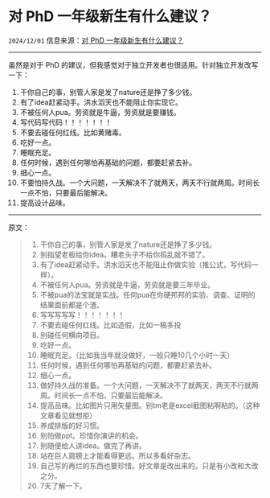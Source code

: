 # 对 PhD 一年级新生有什么建议？

``2024/12/01``
信息来源：[对 PhD 一年级新生有什么建议？](https://www.zhihu.com/question/32210068/answer/1980503929)

- - -

虽然是对于 PhD 的建议，但我感觉对于独立开发者也很适用。针对独立开发改写一下：

1. 干你自己的事，别管人家是发了nature还是挣了多少钱。
3. 有了idea赶紧动手。洪水滔天也不能阻止你实现它。
4. 不被任何人pua。劳资就是牛逼，劳资就是要赚钱。
6. 写代码写代码！！！！！！！
7. 不要去碰任何红线。比如黄赌毒。
9. 吃好一点。
10. 睡眠充足。
11. 任何时候，遇到任何哪怕再基础的问题，都要赶紧去补。
12. 细心一点。
13. 不要怕持久战。一个大问题，一天解决不了就两天，两天不行就两周。时间长一点不怕，只要最后能解决。
14. 提高设计品味。

- - -

原文：

> 1. 干你自己的事，别管人家是发了nature还是挣了多少钱。
> 2. 别指望老板给你idea。糟老头子不给你捣乱就不错了。
> 3. 有了idea赶紧动手。洪水滔天也不能阻止你做实验（推公式，写代码一样）。
> 4. 不被任何人pua。劳资就是牛逼，劳资就是要三年毕业。
> 5. 不被pua的法宝就是实战。任何pua在你硬邦邦的实验、调查、证明的结果面前都是个渣。
> 6. 写写写写写！！！！！！！
> 7. 不要去碰任何红线。比如造假，比如一稿多投
> 8. 别碰任何横向项目。
> 9. 吃好一点。
> 10. 睡眠充足。（比如我当年就没做好，一般只睡10几个小时一天）
> 11. 任何时候，遇到任何哪怕再基础的问题，都要赶紧去补。
> 12. 细心一点。
> 13. 做好持久战的准备。一个大问题，一天解决不了就两天，两天不行就两周。时间长一点不怕，只要最后能解决。
> 14. 提高品味。比如图片只用矢量图。别tm老是excel截图粘啊粘的。（这种文章看见就想拒）
> 15. 养成排版的好习惯。
> 16. 别怕做ppt。珍惜你演讲的机会。
> 17. 别随便给人讲idea。做完了再讲。
> 18. 站在巨人肩膀上才能看得更远。所以多看好杂志。
> 19. 自己写的再烂的东西也要珍惜。好文章是改出来的。只是有小改和大改之分。
> 20. 7天了解一下。
